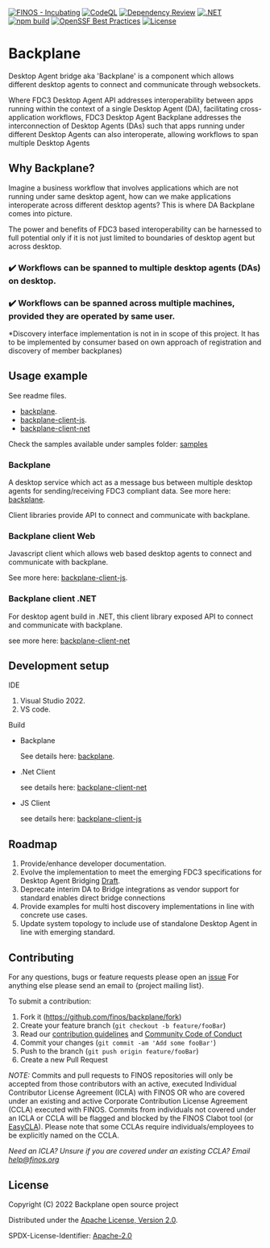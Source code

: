 [![FINOS - Incubating](https://cdn.jsdelivr.net/gh/finos/contrib-toolbox@master/images/badge-incubating.svg)](https://community.finos.org/docs/governance/Software-Projects/stages/incubating)
[![CodeQL](https://github.com/bankofapis/backplane/actions/workflows/codeql.yml/badge.svg)](https://github.com/bankofapis/backplane/actions/workflows/codeql.yml)
[![Dependency Review](https://github.com/bankofapis/backplane/actions/workflows/dependency-review.yml/badge.svg)](https://github.com/bankofapis/backplane/actions/workflows/dependency-review.yml)
[![.NET](https://github.com/bankofapis/backplane/actions/workflows/dotnet.yml/badge.svg)](https://github.com/bankofapis/backplane/actions/workflows/dotnet.yml)
[![npm build](https://github.com/bankofapis/backplane/actions/workflows/npm-build.yml/badge.svg)](https://github.com/bankofapis/backplane/actions/workflows/npm-build.yml)
[![OpenSSF Best Practices](https://bestpractices.coreinfrastructure.org/projects/6700/badge)](https://bestpractices.coreinfrastructure.org/projects/6700)
[![License](https://img.shields.io/badge/License-Apache%202.0-blue.svg)](https://opensource.org/licenses/Apache-2.0)

# Backplane

Desktop Agent bridge aka 'Backplane' is a component which allows different desktop agents to connect and communicate through websockets.

Where FDC3 Desktop Agent API addresses interoperability between apps running within the context of a single Desktop Agent (DA), facilitating cross-application workflows, FDC3 Desktop Agent Backplane addresses the interconnection of Desktop Agents (DAs) such that apps running under different Desktop Agents can also interoperate, allowing workflows to span multiple Desktop Agents

## Why Backplane?

Imagine a business workflow that involves applications which are not running under same desktop agent, how can we make applications interoperate across different desktop agents? This is where DA Backplane comes into picture.

The power and benefits of FDC3 based interoperability can be harnessed to full potential only if it is not just limited to boundaries of desktop agent but across desktop.

### ✔️ Workflows can be spanned to multiple desktop agents (DAs) on desktop.

### ✔️ Workflows can be spanned across multiple machines, provided they are operated by same user.

\*Discovery interface implementation is not in in scope of this project. It has to be implemented by consumer based on own approach of registration and discovery of member backplanes)

## Usage example

See readme files.

- [backplane](./docs/backplane.md).
- [backplane-client-js](./docs/backplane-client-js.md).
- [backplane-client-net](./docs/backplane-client-net.md)

Check the samples available under samples folder: [samples](./samples/)

### Backplane

A desktop service which act as a message bus between multiple desktop agents for sending/receiving FDC3 compliant data.
See more here: [backplane](./docs/backplane.md).

Client libraries provide API to connect and communicate with backplane.

### Backplane client Web

Javascript client which allows web based desktop agents to connect and communicate with backplane.

See more here: [backplane-client-js](./docs/backplane-client-js.md).

### Backplane client .NET

For desktop agent build in .NET, this client library exposed API to connect and communicate with backplane.

see more here: [backplane-client-net](./docs/backplane-client-net.md)

## Development setup

IDE

1.  Visual Studio 2022.
2.  VS code.

Build

- Backplane

  See details here: [backplane](./docs/backplane.md).

- .Net Client

  see details here: [backplane-client-net](./docs/backplane-client-net.md)

- JS Client

  see details here: [backplane-client-js](./docs/backplane-client-js.md)

## Roadmap

1. Provide/enhance developer documentation.
2. Evolve the implementation to meet the emerging FDC3 specifications for Desktop Agent Bridging [Draft](https://github.com/finos/FDC3/blob/544-Desktop-Agent-Bridging-Proposal/docs/api-bridging/spec.md).
3. Deprecate interim DA to Bridge integrations as vendor support for standard enables direct bridge connections
4. Provide examples for multi host discovery implementations in line with concrete use cases.
5. Update system topology to include use of standalone Desktop Agent in line with emerging standard.

## Contributing

For any questions, bugs or feature requests please open an [issue](https://github.com/finos/backplane/issues)
For anything else please send an email to {project mailing list}.

To submit a contribution:

1. Fork it (<https://github.com/finos/backplane/fork>)
2. Create your feature branch (`git checkout -b feature/fooBar`)
3. Read our [contribution guidelines](.github/CONTRIBUTING.md) and [Community Code of Conduct](https://www.finos.org/code-of-conduct)
4. Commit your changes (`git commit -am 'Add some fooBar'`)
5. Push to the branch (`git push origin feature/fooBar`)
6. Create a new Pull Request

_NOTE:_ Commits and pull requests to FINOS repositories will only be accepted from those contributors with an active, executed Individual Contributor License Agreement (ICLA) with FINOS OR who are covered under an existing and active Corporate Contribution License Agreement (CCLA) executed with FINOS. Commits from individuals not covered under an ICLA or CCLA will be flagged and blocked by the FINOS Clabot tool (or [EasyCLA](https://community.finos.org/docs/governance/Software-Projects/easycla)). Please note that some CCLAs require individuals/employees to be explicitly named on the CCLA.

_Need an ICLA? Unsure if you are covered under an existing CCLA? Email [help@finos.org](mailto:help@finos.org)_

## License

Copyright (C) 2022 Backplane open source project

Distributed under the [Apache License, Version 2.0](http://www.apache.org/licenses/LICENSE-2.0).

SPDX-License-Identifier: [Apache-2.0](https://spdx.org/licenses/Apache-2.0)
